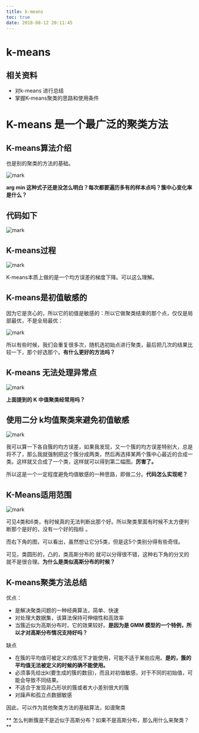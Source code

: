 ```yaml
---
title: k-means
toc: true
date: 2018-08-12 20:11:45
---
```

# k-means

## 相关资料

* 对k-means 进行总结
* 掌握K-means聚类的思路和使用条件



# K-means 是一个最广泛的聚类方法




## K-means算法介绍


也是别的聚类的方法的基础。


![mark](http://images.iterate.site/blog/image/180728/1E9mB39AJm.png?imageslim)

**arg min 这种式子还是没怎么明白？每次都要遍历多有的样本点吗？簇中心变化率是什么？**


## 代码如下




![mark](http://images.iterate.site/blog/image/180728/CIAFD0HDgL.png?imageslim)




## K-means过程


![mark](http://images.iterate.site/blog/image/180728/2al4j6CFaD.png?imageslim)

K-means本质上做的是一个均方误差的梯度下降。可以这么理解。


## K-means是初值敏感的


因为它是贪心的，所以它的初值是敏感的：所以它做聚类结束的那个点，仅仅是局部最优，不是全局最优：

![mark](http://images.iterate.site/blog/image/180728/jkKmHemBlJ.png?imageslim)

所以有些时候，我们会重复很多次，随机选初始点进行聚类，最后把几次的结果比较一下，那个好选那个。**有什么更好的方法吗？**


## K-means 无法处理异常点


![mark](http://images.iterate.site/blog/image/180728/jcflFhmd7H.png?imageslim)

**上面提到的 K 中值聚类经常用吗？**


## 使用二分 k均值聚类来避免初值敏感

![mark](http://images.iterate.site/blog/image/180728/AD2d3IJc1j.png?imageslim)

我可以算一下各自簇的均方误差，如果我发现，又一个簇的均方误差特别大，总是将不了，那么我就强制把这个簇分成两类，然后再选择某两个簇中心最近的合成一类。这样就又合成了一个类，这样就可以得到第二幅图。**厉害了。**

所以这是一个一定程度避免均值敏感的一种思路，即做二分。**代码怎么实现呢？**


## K-Means适用范围


![mark](http://images.iterate.site/blog/image/180728/bck9fLgJdA.png?imageslim)

可见4类和6类，有时候真的无法判断出那个好。所以聚类里面有时候不太方便判断那个是好的，没有一个好的指标 。

而右下角的图，可以看出，虽然想让它分5类，但是这5个类别分得有些奇怪。

可见，类圆形的，凸的，类高斯分布的 就可以分得很不错，这种右下角的分叉的就不是很合理。**为什么是类似高斯分布的时候？**


## K-means聚类方法总结


优点：

  * 是解决聚类问题的一种经典算法，简单、快速
  * 对处理大数据集，该算法保持可伸缩性和高效率
  * 当簇近似为高斯分布时，它的效果较好。**是因为是 GMM 模型的一个特例，所以才对高斯分布情况支持好吗？**


缺点


  * 在簇的平均值可被定义的情况下才能使用，可能不适于某些应用。**是的，簇的平均值无法被定义的时候的确不能使用。**
  * 必须事先给出k(要生成的簇的数目)，而且对初值敏感，对于不同的初始值，可能会导致不同结果。
  * 不适合于发现非凸形状的簇或者大小差别很大的簇
  * 对躁声和孤立点数据敏感


因此，可以作为其他聚类方法的基础算法，如谱聚类

** 怎么判断簇是不是近似于高斯分布？如果不是高斯分布，那么用什么来聚类？**
